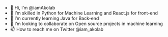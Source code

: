 - 👋 Hi, I’m @iamAkolab
- 👀 I’m skilled in Python for Machine Learning and React.js for front-end
- 🌱 I’m currently learning Java for Back-end
- 💞️ I’m looking to collaborate on Open source projects in machine learning
- 📫 How to reach me on Twitter @iam_akolab

<!---
iamAkolab/iamAkolab is a ✨ special ✨ repository because its `README.md` (this file) appears on your GitHub profile.
You can click the Preview link to take a look at your changes.
--->
